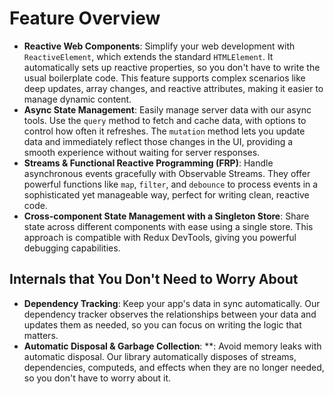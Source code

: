 # Feature Overview

* **Reactive Web Components**: Simplify your web development with `ReactiveElement`, which extends the standard `HTMLElement`. It automatically sets up reactive properties, so you don't have to write the usual boilerplate code. This feature supports complex scenarios like deep updates, array changes, and reactive attributes, making it easier to manage dynamic content.
* **Async State Management**: Easily manage server data with our async tools. Use the `query` method to fetch and cache data, with options to control how often it refreshes. The `mutation` method lets you update data and immediately reflect those changes in the UI, providing a smooth experience without waiting for server responses.
* **Streams & Functional Reactive Programming (FRP)**: Handle asynchronous events gracefully with Observable Streams. They offer powerful functions like `map`, `filter`, and `debounce` to process events in a sophisticated yet manageable way, perfect for writing clean, reactive code.
* **Cross-component State Management with a Singleton Store**: Share state across different components with ease using a single store. This approach is compatible with Redux DevTools, giving you powerful debugging capabilities.


<h2>Internals that You Don't Need to Worry About</h2>

* **Dependency Tracking**: Keep your app's data in sync automatically. Our dependency tracker observes the relationships between your data and updates them as needed, so you can focus on writing the logic that matters.
* **Automatic Disposal & Garbage Collection**: **: Avoid memory leaks with automatic disposal. Our library automatically disposes of streams, dependencies, computeds, and effects when they are no longer needed, so you don't have to worry about it.
